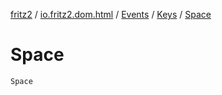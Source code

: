 [fritz2](../../../index.md) / [io.fritz2.dom.html](../../index.md) / [Events](../index.md) / [Keys](index.md) / [Space](./-space.md)

# Space

`Space`